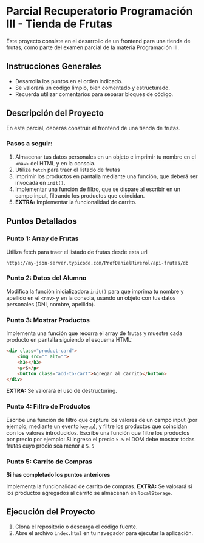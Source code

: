 # Parcial Recuperatorio Programación III - Tienda de Frutas

Este proyecto consiste en el desarrollo de un frontend para una tienda de frutas, como parte del examen parcial de la materia Programación III.

## Instrucciones Generales

- Desarrolla los puntos en el orden indicado.
- Se valorará un código limpio, bien comentado y estructurado.
- Recuerda utilizar comentarios para separar bloques de código.

## Descripción del Proyecto

En este parcial, deberás construir el frontend de una tienda de frutas.

### Pasos a seguir:

1. Almacenar tus datos personales en un objeto e imprimir tu nombre en el `<nav>` del HTML y en la consola.
2. Utiliza `fetch` para traer el listado de frutas
3. Imprimir los productos en pantalla mediante una función, que deberá ser invocada en `init()`.
4. Implementar una función de filtro, que se dispare al escribir en un campo input, filtrando los productos que coincidan.
5. **EXTRA:** Implementar la funcionalidad de carrito.

## Puntos Detallados

### Punto 1: Array de Frutas

Utiliza fetch para traer el listado de frutas desde esta url
```
https://my-json-server.typicode.com/ProfDanielRiverol/api-frutas/db
```

### Punto 2: Datos del Alumno

Modifica la función inicializadora `init()` para que imprima tu nombre y apellido en el `<nav>` y en la consola, usando un objeto con tus datos personales (DNI, nombre, apellido).

### Punto 3: Mostrar Productos

Implementa una función que recorra el array de frutas y muestre cada producto en pantalla siguiendo el esquema HTML:

```html
<div class="product-card">
    <img src="" alt="">
    <h3></h3>
    <p>$</p>
    <button class="add-to-cart">Agregar al carrito</button>
</div>
```

**EXTRA:** Se valorará el uso de destructuring.

### Punto 4: Filtro de Productos

Escribe una función de filtro que capture los valores de un campo input (por ejemplo, mediante un evento `keyup`), y filtre los productos que coincidan con los valores introducidos.
Escribe una función que filtre los productos por precio por ejemplo: Si ingreso el precio `5.5` el DOM debe mostrar todas frutas cuyo precio sea menor a `5.5`

### Punto 5: Carrito de Compras

**Si has completado los puntos anteriores**

Implementa la funcionalidad de carrito de compras. **EXTRA:** Se valorará si los productos agregados al carrito se almacenan en `localStorage`.

## Ejecución del Proyecto

1. Clona el repositorio o descarga el código fuente.
2. Abre el archivo `index.html` en tu navegador para ejecutar la aplicación.
